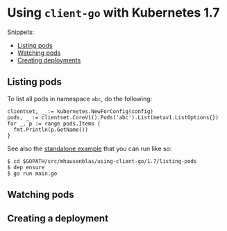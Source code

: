 # Using `client-go` with Kubernetes 1.7

Snippets:

- [Listing pods](#listing-pods)
- [Watching pods](#watching-pods)
- [Creating deployments](#creating-deployments)

## Listing pods

To list all pods in namespace `abc`, do the following:

```
clientset, _ := kubernetes.NewForConfig(config)
pods, _ := clientset.CoreV1().Pods('abc').List(metav1.ListOptions{})
for _, p := range pods.Items {
  fmt.Println(p.GetName())
}
```

See also the [standalone example](https://github.com/mhausenblas/using-client-go/blob/master/1.7/listing-pods/main.go) that you can run like so:

```
$ cd $GOPATH/src/mhausenblas/using-client-go/1.7/listing-pods
$ dep ensure
$ go run main.go
```

## Watching pods

## Creating a deployment
